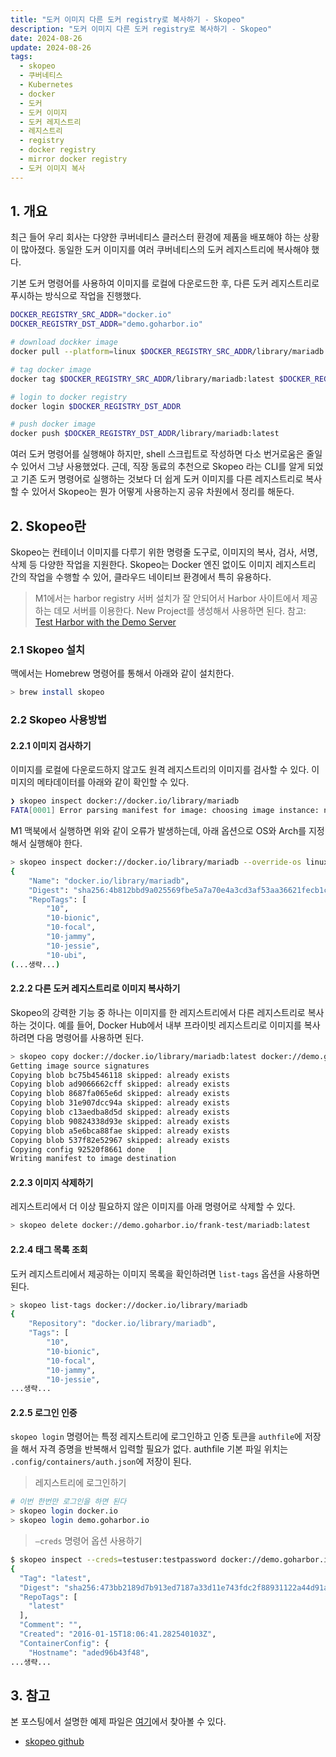 ```yaml
---
title: "도커 이미지 다른 도커 registry로 복사하기 - Skopeo"
description: "도커 이미지 다른 도커 registry로 복사하기 - Skopeo"
date: 2024-08-26
update: 2024-08-26
tags:
  - skopeo
  - 쿠버네티스
  - Kubernetes
  - docker
  - 도커
  - 도커 이미지
  - 도커 레지스트리
  - 레지스트리
  - registry
  - docker registry
  - mirror docker registry
  - 도커 이미지 복사
---
```


## 1. 개요

최근 들어 우리 회사는 다양한 쿠버네티스 클러스터 환경에 제품을 배포해야 하는 상황이 많아졌다. 동일한 도커 이미지를 여러 쿠버네티스의 도커 레지스트리에 복사해야 했다.

기본 도커 명령어를 사용하여 이미지를 로컬에 다운로드한 후, 다른 도커 레지스트리로 푸시하는 방식으로 작업을 진행했다.

```bash
DOCKER_REGISTRY_SRC_ADDR="docker.io"
DOCKER_REGISTRY_DST_ADDR="demo.goharbor.io"

# download dockker image
docker pull --platform=linux $DOCKER_REGISTRY_SRC_ADDR/library/mariadb:latest

# tag docker image
docker tag $DOCKER_REGISTRY_SRC_ADDR/library/mariadb:latest $DOCKER_REGISTRY_DST_ADDR/library/mariadb:latest

# login to docker registry
docker login $DOCKER_REGISTRY_DST_ADDR

# push docker image
docker push $DOCKER_REGISTRY_DST_ADDR/library/mariadb:latest
```

여러 도커 명령어를 실행해야 하지만, shell 스크립트로 작성하면 다소 번거로움은 줄일 수 있어서 그냥 사용했었다. 근데, 직장 동료의 추천으로 Skopeo 라는 CLI를 알게 되었고 기존 도커 명령어로 실행하는 것보다 더 쉽게 도커 이미지를 다른 레지스트리로 복사할 수 있어서 Skopeo는 뭔가 어떻게 사용하는지 공유 차원에서 정리를 해둔다.

## 2. Skopeo란

Skopeo는 컨테이너 이미지를 다루기 위한 명령줄 도구로, 이미지의 복사, 검사, 서명, 삭제 등 다양한 작업을 지원한다. Skopeo는 Docker 엔진 없이도 이미지 레지스트리 간의 작업을 수행할 수 있어, 클라우드 네이티브 환경에서 특히 유용하다.

> M1에서는 harbor registry 서버 설치가 잘 안되어서 Harbor 사이트에서 제공하는 데모 서버를 이용한다. New Project를 생성해서 사용하면 된다. 
> 참고: [Test Harbor with the Demo Server](https://goharbor.io/docs/2.11.0/install-config/demo-server/)

### 2.1 Skopeo 설치

맥에서는 Homebrew 명령어를 통해서 아래와 같이 설치한다.

```bash
> brew install skopeo
```

### 2.2 Skopeo 사용방법

#### 2.2.1 이미지 검사하기

이미지를 로컬에 다운로드하지 않고도 원격 레지스트리의 이미지를 검사할 수 있다. 이미지의 메타데이터를 아래와 같이 확인할 수 있다.

```bash
❯ skopeo inspect docker://docker.io/library/mariadb
FATA[0001] Error parsing manifest for image: choosing image instance: no image found in image index for architecture "arm64", variant "v8", OS "darwin"
```

M1 맥북에서 실행하면 위와 같이 오류가 발생하는데, 아래 옵션으로 OS와 Arch를 지정해서 실행해야 한다.

```bash
> skopeo inspect docker://docker.io/library/mariadb --override-os linux --override-arch amd64
{
    "Name": "docker.io/library/mariadb",
    "Digest": "sha256:4b812bbd9a025569fbe5a7a70e4a3cd3af53aa36621fecb1c2e108af2113450a",
    "RepoTags": [
        "10",
        "10-bionic",
        "10-focal",
        "10-jammy",
        "10-jessie",
        "10-ubi",
(...생략...)
```

#### 2.2.2 다른 도커 레지스트리로 이미지 복사하기

Skopeo의 강력한 기능 중 하나는 이미지를 한 레지스트리에서 다른 레지스트리로 복사하는 것이다. 예를 들어, Docker Hub에서 내부 프라이빗 레지스트리로 이미지를 복사하려면 다음 명령어를 사용하면 된다.

```bash
> skopeo copy docker://docker.io/library/mariadb:latest docker://demo.goharbor.io/frank-test/mariadb:latest --override-os linux --override-arch amd64
Getting image source signatures
Copying blob bc75b4546118 skipped: already exists
Copying blob ad9066662cff skipped: already exists
Copying blob 8687fa065e6d skipped: already exists
Copying blob 31e907dcc94a skipped: already exists
Copying blob c13aedba8d5d skipped: already exists
Copying blob 90824338d93e skipped: already exists
Copying blob a5e6bca88fae skipped: already exists
Copying blob 537f82e52967 skipped: already exists
Copying config 92520f8661 done   |
Writing manifest to image destination
```

#### 2.2.3 이미지 삭제하기

레지스트리에서 더 이상 필요하지 않은 이미지를 아래 명령어로 삭제할 수 있다.

```bash
> skopeo delete docker://demo.goharbor.io/frank-test/mariadb:latest
```

#### 2.2.4 태그 목록 조회

도커 레지스트리에서 제공하는 이미지 목록을 확인하려면 `list-tags` 옵션을 사용하면 된다. 

```bash
> skopeo list-tags docker://docker.io/library/mariadb
{
    "Repository": "docker.io/library/mariadb",
    "Tags": [
        "10",
        "10-bionic",
        "10-focal",
        "10-jammy",
        "10-jessie",
...생략...
```

#### 2.2.5 로그인 인증

`skopeo login` 명령어는 특정 레지스트리에 로그인하고 인증 토큰을 `authfile`에 저장을 해서 자격 증명을 반복해서 입력할 필요가 없다. authfile 기본 파일 위치는 `.config/containers/auth.json`에 저장이 된다.

> 레지스트리에 로그인하기

```bash
# 이번 한번만 로그인을 하면 된다
> skopeo login docker.io
> skopeo login demo.goharbor.io
```

> `—creds` 명령어 옵션 사용하기

```bash
$ skopeo inspect --creds=testuser:testpassword docker://demo.goharbor.io/frank-test/mariadb:latest
{
  "Tag": "latest",
  "Digest": "sha256:473bb2189d7b913ed7187a33d11e743fdc2f88931122a44d91a301b64419f092",
  "RepoTags": [
    "latest"
  ],
  "Comment": "",
  "Created": "2016-01-15T18:06:41.282540103Z",
  "ContainerConfig": {
    "Hostname": "aded96b43f48",
...생략...
```

## 3. 참고

본 포스팅에서 설명한 예제 파일은 [여기](https://github.com/kenshin579/tutorials-go/tree/master/cloud/skopeo)에서 찾아볼 수 있다.

- [skopeo github](https://github.com/containers/skopeo)

